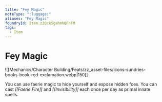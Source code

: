 ```yaml
---
title: "Fey Magic"
noteType: ":luggage:"
aliases: "Fey Magic"
foundryId: Item.z2QckSgahmhQFhFM
tags:
  - Item
---
```


# Fey Magic
![[Mechanics/Character Building/Feats/zz_asset-files/icons-sundries-books-book-red-exclamation.webp|150]]

You can use faerie magic to hide yourself and expose hidden foes. You can cast _[[Faerie Fire]]_ and _[[Invisibility]]_ each once per day as primal innate spells.
